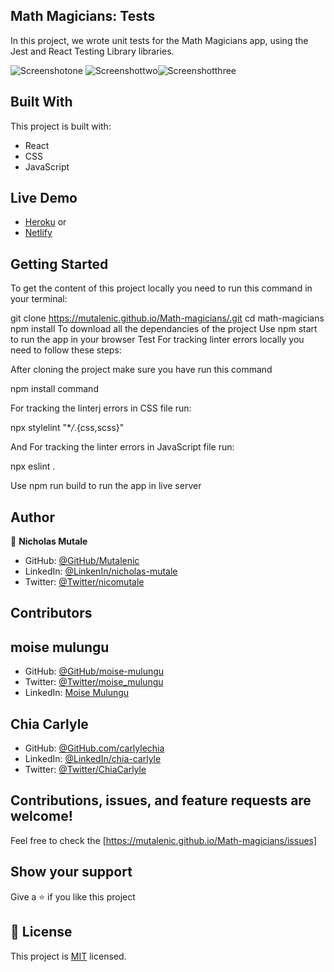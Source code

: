 ## Math Magicians: Tests
In this project, we wrote unit tests for the Math Magicians app, using the Jest and React Testing Library libraries.

![Screenshotone](https://user-images.githubusercontent.com/19844175/162332061-32eb84d2-6ced-433a-9420-04ac27a915b6.png)
![Screenshottwo](https://user-images.githubusercontent.com/19844175/162332083-b8c80e91-136b-41de-8d23-35772b771692.png)![Screenshotthree](https://user-images.githubusercontent.com/19844175/162332114-f4151799-cff9-49ed-b9d6-4e6cdd10997e.png)

## Built With
This project is built with: 
- React
- CSS
- JavaScript
## Live Demo
- [Heroku](https://mathmagicians21.herokuapp.com/)
or
- [Netlify](https://splendorous-profiterole-89276c.netlify.app/)

## Getting Started
To get the content of this project locally you need to run this command in your terminal:

git clone https://mutalenic.github.io/Math-magicians/.git
cd math-magicians
npm install To download all the dependancies of the project
Use npm start to run the app in your browser
Test
For tracking linter errors locally you need to follow these steps:

After cloning the project make sure you have run this command

npm install command

For tracking the linterj errors in CSS file run:

npx stylelint "\*_/_.{css,scss}"

And For tracking the linter errors in JavaScript file run:

npx eslint .

Use npm run build to run the app in live server

## Author 
👤 **Nicholas Mutale**
 
 - GitHub: [@GitHub/Mutalenic](https://github.com/Mutalenic)
 - LinkedIn: [@LinkenIn/nicholas-mutale](https://www.linkedin.com/in/nicholas-mutale-715714124/)
 - Twitter: [@Twitter/nicomutale](https://twitter.com/nicomutale)

 ## Contributors
 ## moise mulungu
 - GitHub: [@GitHub/moise-mulungu](https://github.com/moise-mulungu)
 - Twitter: [@Twitter/moise_mulungu](https://twitter.com/moise_mulungu)
 - LinkedIn: [Moise Mulungu](https://www.linkedin.com/in/mo%C3%AFse-mulungu-a939831b2/)

## Chia Carlyle
 - GitHub: [@GitHub.com/carlylechia](https://github.com/carlylechia)
 - LinkedIn: [@LinkedIn/chia-carlyle](https://www.linkedin.com/in/chia-carlyle/)
 - Twitter: [@Twitter/ChiaCarlyle](https://twitter.com/ChiaCarlyle)


## Contributions, issues, and feature requests are welcome!

Feel free to check the [https://mutalenic.github.io/Math-magicians/issues]

## Show your support

Give a ⭐️ if you like this project

## 📝 License

This project is [MIT](./MIT.md) licensed.
